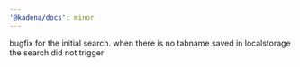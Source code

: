 ```yaml
---
'@kadena/docs': minor
---
```


bugfix for the initial search. when there is no tabname saved in localstorage
the search did not trigger
